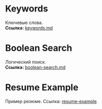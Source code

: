 # Keywords
Ключевые слова.\
**Ссылка:** [keywords.md](keywords.md)
# Boolean Search
Логический поиск.\
**Ссылка:** [boolean-search.md](boolean-search.md)
# Resume Example
Пример резюме.
Ссылка: [resume-example]()
